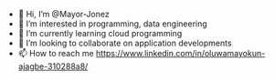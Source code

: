 - 👋 Hi, I’m @Mayor-Jonez
- 👀 I’m interested in programming, data engineering
- 🌱 I’m currently learning cloud programming
- 💞️ I’m looking to collaborate on application developments
- 📫 How to reach me https://www.linkedin.com/in/oluwamayokun-ajagbe-310288a8/

<!---
Mayor-Jonez/Mayor-Jonez is a ✨ special ✨ repository because its `README.md` (this file) appears on your GitHub profile.
You can click the Preview link to take a look at your changes.
--->

